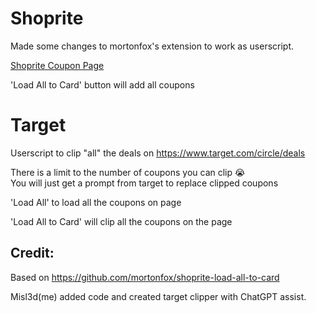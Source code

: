 # Shoprite 
Made some changes to mortonfox's extension to work as userscript.

[Shoprite Coupon Page
](https://www.shoprite.com/sm/planning/rsid/538/digital-coupon)

'Load All to Card' button will add all coupons
# Target
Userscript to clip "all" the deals on  https://www.target.com/circle/deals

There is a limit to the number of coupons you can clip :sob:  
You will just get a prompt from target to replace clipped coupons

'Load All' to load all the coupons on page

'Load All to Card' will clip all the coupons on the page


## Credit:
Based on https://github.com/mortonfox/shoprite-load-all-to-card

Misl3d(me) added code and created target clipper with ChatGPT assist. 
